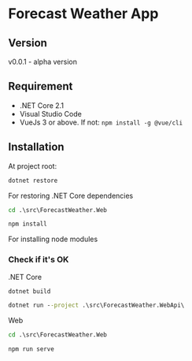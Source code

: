 # Forecast Weather App

## Version

v0.0.1 - alpha version

## Requirement

- .NET Core 2.1
- Visual Studio Code
- VueJs 3 or above. If not: `npm install -g @vue/cli`

## Installation

At project root:

```cmd
dotnet restore
```

For restoring .NET Core dependencies

```cmd
cd .\src\ForecastWeather.Web

npm install
```

For installing node modules

### Check if it's OK

.NET Core

```cmd
dotnet build

dotnet run --project .\src\ForecastWeather.WebApi\
```

Web

```cmd
cd .\src\ForecastWeather.Web

npm run serve
```
